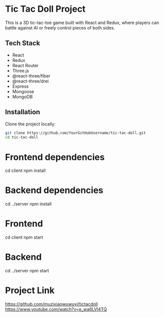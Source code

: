 # Tic Tac Doll Project

This is a 3D tic-tac-toe game built with React and Redux, where players can battle against AI or freely control pieces of both sides.

## Tech Stack

- React
- Redux
- React Router
- Three.js
- @react-three/fiber
- @react-three/drei
- Express
- Mongoose
- MongoDB

## Installation

Clone the project locally:

```bash
git clone https://github.com/YourGitHubUsername/tic-tac-doll.git
cd tic-tac-doll

```

# Frontend dependencies

cd client
npm install

# Backend dependencies

cd ../server
npm install

# Frontend

cd client
npm start

# Backend

cd ../server
npm start

# Project Link

https://github.com/muzixiaowuwuyi/tictacdoll
https://www.youtube.com/watch?v=e_wa6LVl4TQ
